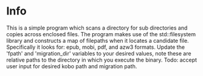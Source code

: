 # Info

This is a simple program which scans a directory for sub directories and copies across enclosed files. 
The program makes use of the std::filesystem library and constructs a map of filepaths when it locates
a candidate file. Specifically it looks for: epub, mobi, pdf, and azw3 formats. Update the 'fpath' and
'migration_dir' variables to your desired values, note these are relative paths to the directory in which
you execute the binary. Todo: accept user input for desired kobo path and migration path.
